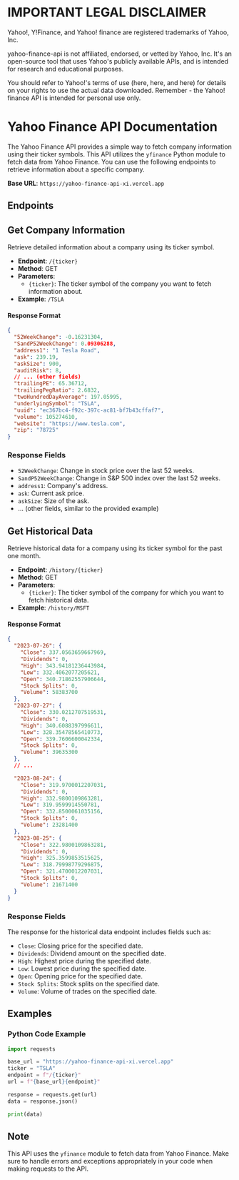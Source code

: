 # IMPORTANT LEGAL DISCLAIMER

Yahoo!, Y!Finance, and Yahoo! finance are registered trademarks of Yahoo, Inc.

yahoo-finance-api is not affiliated, endorsed, or vetted by Yahoo, Inc. It's an open-source tool that uses Yahoo's publicly available APIs, and is intended for research and educational purposes.

You should refer to Yahoo!'s terms of use (here, here, and here) for details on your rights to use the actual data downloaded. Remember - the Yahoo! finance API is intended for personal use only.

# Yahoo Finance API Documentation

The Yahoo Finance API provides a simple way to fetch company information using their ticker symbols. This API utilizes the `yfinance` Python module to fetch data from Yahoo Finance. You can use the following endpoints to retrieve information about a specific company.

**Base URL**: `https://yahoo-finance-api-xi.vercel.app`

## Endpoints

## Get Company Information

Retrieve detailed information about a company using its ticker symbol.

- **Endpoint**: `/{ticker}`
- **Method**: GET
- **Parameters**:
  - `{ticker}`: The ticker symbol of the company you want to fetch information about.
- **Example**: `/TSLA`

#### Response Format

```json
{
  "52WeekChange": -0.16231304,
  "SandP52WeekChange": 0.09306288,
  "address1": "1 Tesla Road",
  "ask": 239.19,
  "askSize": 900,
  "auditRisk": 8,
  // ... (other fields)
  "trailingPE": 65.36712,
  "trailingPegRatio": 2.6832,
  "twoHundredDayAverage": 197.05995,
  "underlyingSymbol": "TSLA",
  "uuid": "ec367bc4-f92c-397c-ac81-bf7b43cffaf7",
  "volume": 105274610,
  "website": "https://www.tesla.com",
  "zip": "78725"
}
```

### Response Fields

- `52WeekChange`: Change in stock price over the last 52 weeks.
- `SandP52WeekChange`: Change in S&P 500 index over the last 52 weeks.
- `address1`: Company's address.
- `ask`: Current ask price.
- `askSize`: Size of the ask.
- ... (other fields, similar to the provided example)

## Get Historical Data

Retrieve historical data for a company using its ticker symbol for the past one month.

- **Endpoint**: `/history/{ticker}`
- **Method**: GET
- **Parameters**:
  - `{ticker}`: The ticker symbol of the company for which you want to fetch historical data.
- **Example**: `/history/MSFT`

#### Response Format

```json
{
  "2023-07-26": {
    "Close": 337.0563659667969,
    "Dividends": 0,
    "High": 343.94181236443984,
    "Low": 332.4062077205621,
    "Open": 340.71862557906644,
    "Stock Splits": 0,
    "Volume": 58383700
  },
  "2023-07-27": {
    "Close": 330.0212707519531,
    "Dividends": 0,
    "High": 340.6088397996611,
    "Low": 328.35478565410773,
    "Open": 339.7606600042334,
    "Stock Splits": 0,
    "Volume": 39635300
  },
  // ...

  "2023-08-24": {
    "Close": 319.9700012207031,
    "Dividends": 0,
    "High": 332.9800109863281,
    "Low": 319.9599914550781,
    "Open": 332.8500061035156,
    "Stock Splits": 0,
    "Volume": 23281400
  },
  "2023-08-25": {
    "Close": 322.9800109863281,
    "Dividends": 0,
    "High": 325.3599853515625,
    "Low": 318.79998779296875,
    "Open": 321.4700012207031,
    "Stock Splits": 0,
    "Volume": 21671400
  }
}
```

### Response Fields

The response for the historical data endpoint includes fields such as:

- `Close`: Closing price for the specified date.
- `Dividends`: Dividend amount on the specified date.
- `High`: Highest price during the specified date.
- `Low`: Lowest price during the specified date.
- `Open`: Opening price for the specified date.
- `Stock Splits`: Stock splits on the specified date.
- `Volume`: Volume of trades on the specified date.

## Examples

### Python Code Example

```python
import requests

base_url = "https://yahoo-finance-api-xi.vercel.app"
ticker = "TSLA"
endpoint = f"/{ticker}"
url = f"{base_url}{endpoint}"

response = requests.get(url)
data = response.json()

print(data)
```

## Note

This API uses the `yfinance` module to fetch data from Yahoo Finance. Make sure to handle errors and exceptions appropriately in your code when making requests to the API.
